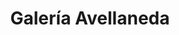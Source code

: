 ---
title: "Galería Avellaneda"
url: /ciudad-autonoma-de-buenos-aires/galeria-avellaneda/
shop: centro comercial
---
